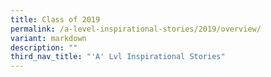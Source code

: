 ```yaml
---
title: Class of 2019
permalink: /a-level-inspirational-stories/2019/overview/
variant: markdown
description: ""
third_nav_title: "'A' Lvl Inspirational Stories"
---
```


